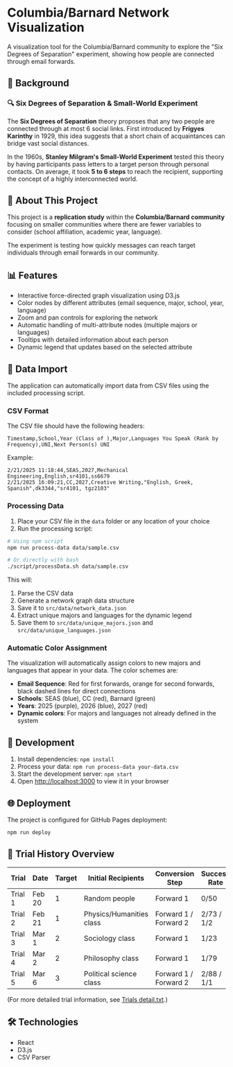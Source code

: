 # Columbia/Barnard Network Visualization

A visualization tool for the Columbia/Barnard community to explore the "Six Degrees of Separation" experiment, showing how people are connected through email forwards.

## 📖 Background  

### 🔍 Six Degrees of Separation & Small-World Experiment  
The **Six Degrees of Separation** theory proposes that any two people are connected through at most 6 social links. First introduced by **Frigyes Karinthy** in 1929, this idea suggests that a short chain of acquaintances can bridge vast social distances.  

In the 1960s, **Stanley Milgram's Small-World Experiment** tested this theory by having participants pass letters to a target person through personal contacts. On average, it took **5 to 6 steps** to reach the recipient, supporting the concept of a highly interconnected world.  

## 🔗 About This Project  

This project is a **replication study** within the **Columbia/Barnard community** focusing on smaller communities where there are fewer variables to consider (school affiliation, academic year, language).

The experiment is testing how quickly messages can reach target individuals through email forwards in our community.

## 📊 Features

- Interactive force-directed graph visualization using D3.js
- Color nodes by different attributes (email sequence, major, school, year, language)
- Zoom and pan controls for exploring the network
- Automatic handling of multi-attribute nodes (multiple majors or languages)
- Tooltips with detailed information about each person
- Dynamic legend that updates based on the selected attribute

## 🔄 Data Import

The application can automatically import data from CSV files using the included processing script.

### CSV Format

The CSV file should have the following headers:

```
Timestamp,School,Year (Class of ),Major,Languages You Speak (Rank by Frequency),UNI,Next Person(s) UNI
```

Example:
```
2/21/2025 11:18:44,SEAS,2027,Mechanical Engineering,English,sr4101,ss6679
2/21/2025 16:09:21,CC,2027,Creative Writing,"English, Greek, Spanish",dk3344,"sr4101, tgz2103"
```

### Processing Data

1. Place your CSV file in the `data` folder or any location of your choice
2. Run the processing script:

```bash
# Using npm script
npm run process-data data/sample.csv

# Or directly with bash
./script/processData.sh data/sample.csv
```

This will:
1. Parse the CSV data
2. Generate a network graph data structure
3. Save it to `src/data/network_data.json`
4. Extract unique majors and languages for the dynamic legend
5. Save them to `src/data/unique_majors.json` and `src/data/unique_languages.json`

### Automatic Color Assignment

The visualization will automatically assign colors to new majors and languages that appear in your data. The color schemes are:

- **Email Sequence**: Red for first forwards, orange for second forwards, black dashed lines for direct connections
- **Schools**: SEAS (blue), CC (red), Barnard (green)
- **Years**: 2025 (purple), 2026 (blue), 2027 (red)
- **Dynamic colors**: For majors and languages not already defined in the system

## 🚀 Development

1. Install dependencies: `npm install`
2. Process your data: `npm run process-data your-data.csv` 
3. Start the development server: `npm start`
4. Open [http://localhost:3000](http://localhost:3000) to view it in your browser

## 🌐 Deployment

The project is configured for GitHub Pages deployment:

```bash
npm run deploy
```

## 📝 Trial History Overview

| Trial  | Date  | Target | Initial Recipients         | Conversion Step          | Success Rate  |
|--------|-------|--------|---------------------------|--------------------------|--------------|
| Trial 1 | Feb 20  | 1  | Random people              | Forward 1                | 0/50         |
| Trial 2 | Feb 21  | 1  | Physics/Humanities class   | Forward 1 / Forward 2    | 2/73 / 1/2   |
| Trial 3 | Mar 1   | 2  | Sociology class           | Forward 1                | 1/23         |
| Trial 4 | Mar 2   | 2  | Philosophy class          | Forward 1                | 1/79         |
| Trial 5 | Mar 6   | 3  | Political science class   | Forward 1 / Forward 2    | 2/88 / 1/1   |

(For more detailed trial information, see [Trials detail.txt](https://github.com/C171017/Social-Network-Columbia-Barnard-/blob/main/Trials%20detail.txt).)

## 🛠️ Technologies

- React
- D3.js
- CSV Parser
